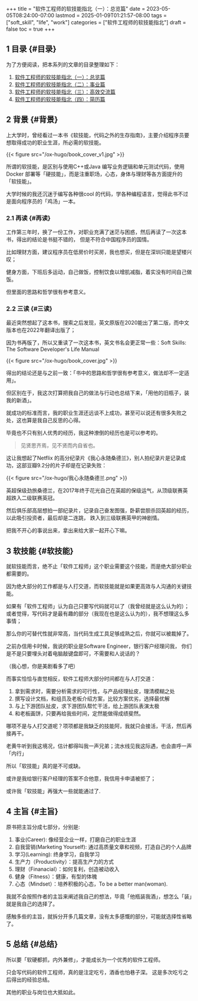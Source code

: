 +++
title = "软件工程师的软技能指北（一）：总览篇"
date = 2023-05-05T08:24:00-07:00
lastmod = 2025-01-09T01:21:57-08:00
tags = ["soft_skill", "life", "work"]
categories = ["软件工程师的软技能指北"]
draft = false
toc = true
+++

## <span class="section-num">1</span> 目录 {#目录}

为了方便阅读，把本系列的文章的目录整理如下：

1.  [软件工程师的软技能指北（一）：总览篇](https://ramsayleung.github.io/zh/post/2023/%E6%80%BB%E8%A7%88%E7%AF%87/)
2.  [软件工程师的软技能指北（二）：事业篇](https://ramsayleung.github.io/zh/post/2023/%E8%BD%AF%E4%BB%B6%E5%B7%A5%E7%A8%8B%E5%B8%88%E7%9A%84%E8%BD%AF%E6%8A%80%E8%83%BD%E6%8C%87%E5%8C%97_%E4%BA%8B%E4%B8%9A%E7%AF%872/)
3.  [软件工程师的软技能指北（三）：高效交流篇](https://ramsayleung.github.io/zh/post/2023/%E8%BD%AF%E4%BB%B6%E5%B7%A5%E7%A8%8B%E5%B8%88%E7%9A%84%E8%BD%AF%E6%8A%80%E8%83%BD%E6%8C%87%E5%8C%97_%E9%AB%98%E6%95%88%E4%BA%A4%E6%B5%81%E7%AF%873/)
4.  [软件工程师的软技能指北（四）：简历篇](https://ramsayleung.github.io/zh/post/2023/%E8%BD%AF%E4%BB%B6%E5%B7%A5%E7%A8%8B%E5%B8%88%E7%9A%84%E8%BD%AF%E6%8A%80%E8%83%BD%E6%8C%87%E5%8C%97_%E7%AE%80%E5%8E%86%E7%AF%87/)


## <span class="section-num">2</span> 背景 {#背景}

上大学时，曾经看过一本书《软技能，代码之外的生存指南》，主要介绍程序员要想取得成功的职业生涯，所必需的软技能。

{{< figure src="/ox-hugo/book_cover_v1.jpg" >}}

所谓的软技能，是区别与使用C++或Java 编写业务逻辑和单元测试代码，使用Docker 部署等「硬技能」，而是注重职场，心态，身体与理财等各方面提升的「软技能」。

大学时候的我还沉迷于编写各种很cool 的代码，学各种编程语言，觉得此书不过是面向程序员的「鸡汤」一本。


### <span class="section-num">2.1</span> 再读 {#再读}

工作第三年时，换了一份工作，对职业充满了迷茫与困惑，然后再读了一次这本书，得出的结论是书挺不错的，
但是不符合中国程序员的国情。

比如理财方面，建议程序员在低房价时买房，我也想买，但是在深圳只能是望楼兴叹；

健身方面，下班后多运动，自己做饭，控制饮食以增肌减脂，着实没有时间自己做饭。

但里面的思路和哲学很有参考意义。


### <span class="section-num">2.2</span> 三读 {#三读}

最近突然想起了这本书，搜索之后发现，英文原版在2020能出了第二版，而中文版本也在2022年翻译出版了；

因为书再版了，所以又重读了一次这本书，英文书名会更正常一些：Soft Skills: The Software Developer's Life Manual

{{< figure src="/ox-hugo/book_cover.jpg" >}}

得出的结论还是与之前一致：「书中的思路和哲学很有参考意义，做法却不一定适用」。

但区别在于，我这次打算把我自己的做法与行动也总结下来，「用他的旧瓶子，装我的新酒」。

就成功的标准而言，我的职业生涯还远谈不上成功，甚至可以说还有很多失败之处，这也算是我自己反思的心得。

毕竟也不只有别人优秀的经历，我这种潦倒的经历也是可以参考的。

> 见贤思齐焉，见不贤而内自省也。

这让我想起了Netflix 的高分纪录片《我心永随桑德兰》，别人拍纪录片是记录成功，这部豆瓣9.2分的片子却是在记录失败：

{{< figure src="/ox-hugo/我心永随桑德兰.png" >}}

英超保级劲旅桑德兰，在2017年终于花光自己在英超的保级运气，从顶级联赛英超跌入二级联赛英冠。

然后俱乐部高层想拍一部纪录片，记录自己奋发图强，卧薪尝胆杀回英超的经历，以此吸引投资者，最后却是二连跳，
跌入到三级联赛英甲的神剧情。

把我不开心的事说出来，拿出来给大家一起开心下嘛。


## <span class="section-num">3</span> 软技能 {#软技能}

就软技能而言，绝不止「软件工程师」这个职业需要这个技能，而是绝大部分职业都需要的。

因为绝大部分的工作都是与人打交道，而软技能就是如果更高效与人沟通的关键技能。

如果有「软件工程师」认为自己只要写代码就可以了（我曾经就是这么认为的）；或者觉得，写代码才是最有趣的部分（我现在也是这么认为的），我不想理这么多事情；

那么你的可替代性就非常高，当代码生成工具足够成熟之后，你就可以被裁掉了。

之前办信用卡时候，我说的职业是Software Engineer，银行客户经理问我，
你们是不是只要埋头对着电脑敲键盘即可，不需要和人说话的？

（我心想，你是美剧看多了吧）

而事实恰恰与直觉相反，软件工程师大部分时间都在与人打交道：

1.  拿到需求时，需要分析需求的可行性，与产品经理扯皮，理清模糊之处
2.  撰写设计文档，和组员及老板介绍方案，比较方案优劣，选择最优解
3.  与上下游团队扯皮，求下游团队帮忙干活，给上游团队表演太极
4.  和老板画饼，只要再给我些时间，定然能做得成绩斐然。

哪项不是与人打交道呢？项项都是我缺乏的技能阿，我就只会接活，干活，然后再接再干。

老黄牛听到我这境况，估计都得叫我一声兄弟；流水线见我这际遇，也会直呼一声「内行」

所以「软技能」真的是不可或缺。

或许是我给银行客户经理的答案不合他意，我信用卡申请被拒了；

或许我「软技能」再强大一些就能通过了.


## <span class="section-num">4</span> 主旨 {#主旨}

原书把主旨分成七部分，分别是:

1.  事业(Career): 像经营企业一样，打磨自己的职业生涯
2.  自我营销(Marketing Yourself): 通过高质量文章和视频，打造自己的个人品牌
3.  学习(Learning): 终身学习，自我学习
4.  生产力（Productivity）：提高生产力的方式
5.  理财（Finanacial）：如何复利，创造被动收入
6.  健身（Fitness）：健康，有型的体魄
7.  心态（Mindset）：培养积极的心态，To be a better man(woman).

我就不会按照作者的主旨来阐述我自己的想法，毕竟「他瓶装我酒」，想怎么「装」就是我自己的选择了。

感触多些的主旨，就拆分开多几篇文章，没有太多感慨的部分，可能就选择性省略了。


## <span class="section-num">5</span> 总结 {#总结}

所以要「软硬都抓，内外兼修」，才能成长为一个优秀的软件工程师。

只会写代码的软件工程师，真的是注定吃亏，酒香也怕巷子深。
这是多次吃亏之后得出的经验总结。

其他的职业与岗位也大抵如此。
